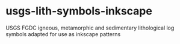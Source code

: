 # usgs-lith-symbols-inkscape
USGS FGDC igneous, metamorphic and sedimentary lithological log symbols adapted for use as inkscape patterns
